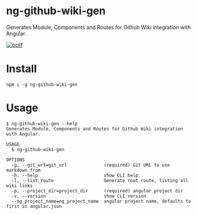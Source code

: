 ng-github-wiki-gen
==================

Generates Module, Components and Routes for Github Wiki integration with Angular.

[![oclif](https://img.shields.io/badge/cli-oclif-brightgreen.svg)](https://oclif.io)

# Install

    npm i -g ng-github-wiki-gen

# Usage

    $ ng-github-wiki-gen --help
    Generates Module, Components and Routes for Github Wiki integration with Angular.
    
    USAGE
      $ ng-github-wiki-gen
    
    OPTIONS
      -g, --git_url=git_url              (required) Git URL to use markdown from
      -h, --help                         show CLI help
      -l, --list_route                   Generate root route, listing all wiki links
      -p, --project_dir=project_dir      (required) angular project dir
      -v, --version                      show CLI version
      --ng_project_name=ng_project_name  angular project name, defaults to first in angular.json
